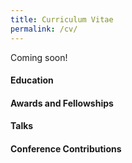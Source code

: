 ```yaml
---
title: Curriculum Vitae
permalink: /cv/
---
```



Coming soon!


#### Education


#### Awards and Fellowships


#### Talks


#### Conference Contributions



